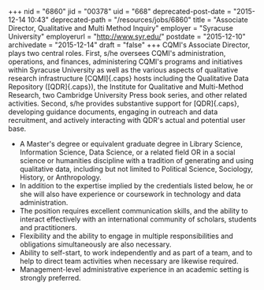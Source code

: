 +++
nid = "6860"
jid = "00378"
uid = "668"
deprecated-post-date = "2015-12-14 10:43"
deprecated-path = "/resources/jobs/6860"
title = "Associate Director, Qualitative and Multi Method Inquiry"
employer = "Syracuse University"
employerurl = "http://www.syr.edu/"
postdate = "2015-12-10"
archivedate = "2015-12-14"
draft = "false"
+++
CQMI's Associate Director, plays two central roles. First, s/he oversees
CQMI's administration, operations, and finances, administering CQMI's
programs and initiatives within Syracuse University as well as the
various aspects of qualitative research infrastructure [CQMI]{.caps}
hosts including the Qualitative Data Repository ([QDR]{.caps}), the
Institute for Qualitative and Multi-Method Research, two Cambridge
University Press book series, and other related activities. Second, s/he
provides substantive support for [QDR]{.caps}, developing guidance
documents, engaging in outreach and data recruitment, and actively
interacting with QDR's actual and potential user base.
  
-   A Master's degree or equivalent graduate degree in Library Science,
    Information Science, Data Science, or a related field OR in a social
    science or humanities discipline with a tradition of generating and
    using qualitative data, including but not limited to Political
    Science, Sociology, History, or Anthropology.
-   In addition to the expertise implied by the credentials listed
    below, he or she will also have experience or coursework in
    technology and data administration.
-   The position requires excellent communication skills, and the
    ability to interact effectively with an international community of
    scholars, students and practitioners.
-   Flexibility and the ability to engage in multiple responsibilities
    and obligations simultaneously are also necessary.
-   Ability to self-start, to work independently and as part of a team,
    and to help to direct team activities when necessary are likewise
    required. 
-   Management-level administrative experience in an academic setting is
    strongly preferred.
